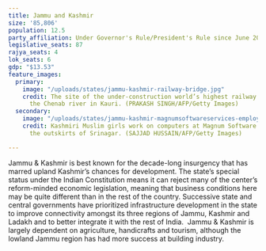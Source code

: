 ```yaml
---
title: Jammu and Kashmir
size: '85,806'
population: 12.5
party_affiliation: Under Governor's Rule/President's Rule since June 2018
legislative_seats: 87
rajya_seats: 4
lok_seats: 6
gdp: "$13.53"
feature_images:
  primary:
    image: "/uploads/states/jammu-kashmir-railway-bridge.jpg"
    credit: The site of the under-construction world’s highest railway bridge over
      the Chenab river in Kauri. (PRAKASH SINGH/AFP/Getty Images)
  secondary:
    image: "/uploads/states/jammu-kashmir-magnumsoftwareservices-employees.jpg"
    credit: Kashmiri Muslim girls work on computers at Magnum Software Services on
      the outskirts of Srinagar. (SAJJAD HUSSAIN/AFP/Getty Images)

---
```

Jammu & Kashmir is best known for the decade-long insurgency that has marred upland Kashmir’s chances for development. The state’s special status under the Indian Constitution means it can reject many of the center’s reform-minded economic legislation, meaning that business conditions here may be quite different than in the rest of the country. Successive state and central governments have prioritized infrastructure development in the state to improve connectivity amongst its three regions of Jammu, Kashmir and Ladakh and to better integrate it with the rest of India.  Jammu & Kashmir is largely dependent on agriculture, handicrafts and tourism, although the lowland Jammu region has had more success at building industry.